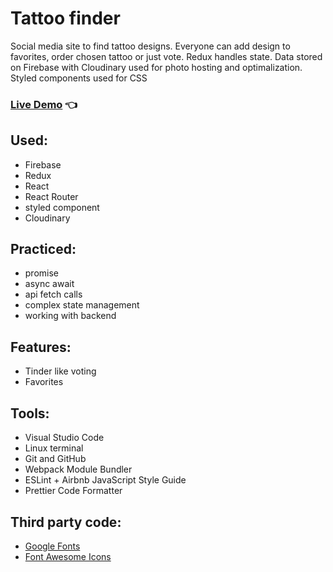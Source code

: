 # Tattoo finder

Social media site to find tattoo designs. Everyone can add design to favorites, order chosen tattoo or just vote. Redux handles state. Data stored on Firebase with Cloudinary used for photo hosting and optimalization. Styled components used for CSS

### [Live Demo](https://tattoofinder.netlify.app/) :point_left:

## Used:

- Firebase
- Redux
- React
- React Router
- styled component
- Cloudinary

## Practiced:

- promise
- async await
- api fetch calls
- complex state management
- working with backend

## Features:

- Tinder like voting
- Favorites

## Tools:

- Visual Studio Code
- Linux terminal
- Git and GitHub
- Webpack Module Bundler
- ESLint + Airbnb JavaScript Style Guide
- Prettier Code Formatter

## Third party code:

- [Google Fonts](https://fonts.google.com/)
- [Font Awesome Icons](https://fontawesome.com/)
